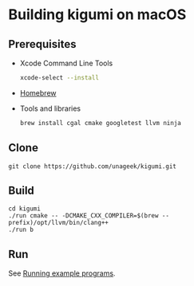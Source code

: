 # Building kigumi on macOS

## Prerequisites

- Xcode Command Line Tools

  ```bash
  xcode-select --install
  ```

- [Homebrew](https://brew.sh)

- Tools and libraries

  ```bash
  brew install cgal cmake googletest llvm ninja
  ```

## Clone

```
git clone https://github.com/unageek/kigumi.git
```

## Build

```
cd kigumi
./run cmake -- -DCMAKE_CXX_COMPILER=$(brew --prefix)/opt/llvm/bin/clang++
./run b
```

## Run

See [Running example programs](run.md).
